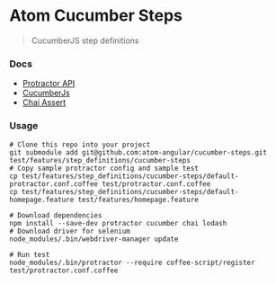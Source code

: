# Atom Cucumber Steps
> CucumberJS step definitions

### Docs

- [Protractor API](https://github.com/angular/protractor/blob/master/docs/api.md)
- [CucumberJs](https://github.com/cucumber/cucumber-js)
- [Chai Assert](http://chaijs.com/guide/styles/#assert)

### Usage

```
# Clone this repo into your project
git submodule add git@github.com:atom-angular/cucumber-steps.git test/features/step_definitions/cucumber-steps
# Copy sample protractor config and sample test
cp test/features/step_definitions/cucumber-steps/default-protractor.conf.coffee test/protractor.conf.coffee
cp test/features/step_definitions/cucumber-steps/default-homepage.feature test/features/homepage.feature

# Download dependencies
npm install --save-dev protractor cucumber chai lodash
# Download driver for selenium
node_modules/.bin/webdriver-manager update

# Run test
node_modules/.bin/protractor --require coffee-script/register test/protractor.conf.coffee
```
